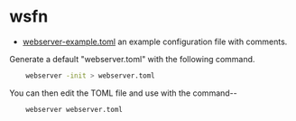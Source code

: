 
# wsfn

+ [webserver-example.toml](webserver-example.toml) an example configuration file with comments.

Generate a default "webserver.toml" with the following command.

```bash
    webserver -init > webserver.toml
```

You can then edit the TOML file and use with the command--

```bash
    webserver webserver.toml
```
